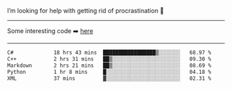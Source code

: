 I’m looking for help with getting rid of procrastination 🤔

-----

Some interesting code :arrow_right: [here](https://github.com/zhen8838/playground)

-----

<!--START_SECTION:waka-->

```txt
C#             18 hrs 43 mins  █████████████████▒░░░░░░░   68.97 %
C++            2 hrs 31 mins   ██▒░░░░░░░░░░░░░░░░░░░░░░   09.30 %
Markdown       2 hrs 21 mins   ██▒░░░░░░░░░░░░░░░░░░░░░░   08.69 %
Python         1 hr 8 mins     █░░░░░░░░░░░░░░░░░░░░░░░░   04.18 %
XML            37 mins         ▓░░░░░░░░░░░░░░░░░░░░░░░░   02.31 %
```

<!--END_SECTION:waka-->

<!--
**zhen8838/zhen8838** is a ✨ _special_ ✨ repository because its `README.md` (this file) appears on your GitHub profile.

Here are some ideas to get you started:

- 🔭 I’m currently working on ...
- 🌱 I’m currently learning ...
- 👯 I’m looking to collaborate on ...
 ...
- 💬 Ask me about ...
- 📫 How to reach me: ...
- 😄 Pronouns: ...
- ⚡ Fun fact: ...
-->
